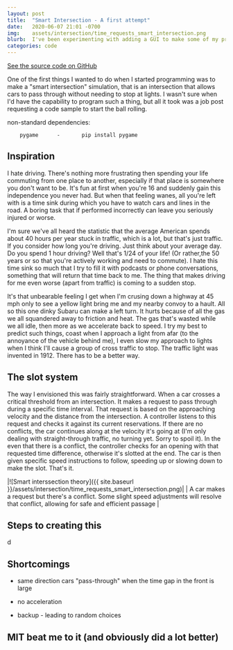 ```yaml
---
layout: post
title:  "Smart Intersection - A first attempt"
date:   2020-06-07 21:01 -0700
img:	assets/intersection/time_requests_smart_intersection.png
blurb:  I've been experimenting with adding a GUI to make some of my programs more accessible. After all not everyone is willing to open code and run it in a terminal. I feel this would make a product that can be used by the more general consumer
categories: code
---
```


[See the source code on GitHub](https://github.com/Tclack88/practice-scheduler)

One of the first things I wanted to do when I started programming was to make a "smart intersection" simulation, that is an intersection that allows cars to pass through without needing to stop at lights. I wasn't sure when I'd have the capability to program such a thing, but all it took was a job post requesting a code sample to start the ball rolling.

non-standard dependencies:

		pygame		-       pip install pygame

## Inspiration

I hate driving. There's nothing more frustrating then spending your life commuting from one place to another, especially if that place is somewhere you don't want to be. It's fun at first when you're 16 and suddenly gain this independence you never had. But when that feeling wanes, all you're left with is a time sink during which you have to watch cars and lines in the road. A boring task that if performed incorrectly can leave you seriously injured or worse. 

I'm sure we've all heard the statistic that the average American spends about 40 hours per year stuck in traffic, which is a lot, but that's just traffic. If you consider how long you're driving. Just think about your average day. Do you spend 1 hour driving? Well that's 1/24 of your life! (Or rather,the 50 years or so that you're actively working and need to commute). I hate this time sink so much that I try to fill it with podcasts or phone conversations, something that will return that time back to me. The thing that makes driving for me even worse (apart from traffic) is coming to a sudden stop.

It's that unbearable feeling I get when I'm crusing down a highway at 45 mph only to see a yellow light bring me and my nearby convoy to a hault. All so this one dinky Subaru can make a left turn. It hurts because of all the gas we all squandered away to friction and heat. The gas that's wasted while we all idle, then more as we accelerate back to speed. I try my best to predict such things, coast when I approach a light from afar (to the annoyance of the vehicle behind me), I even slow my approach to lights when I think I'll cause a group of cross traffic to stop. The traffic light was invented in 1912. There has to be a better way.

## The slot system

The way I envisioned this was fairly straightforward. When a car crosses a critical threshold from an intersection. It makes a request to pass through during a specific time interval. That request is based on the approaching velocity and the distance from the intersection. A controller listens to this request and checks it against its current reservations. If there are no conflicts, the car continues along at the velocity it's going at (I'm only dealing with straight-through traffic, no turning yet. Sorry to spoil it). In the even that there is a conflict, the controller checks for an opening with that requested time difference, otherwise it's slotted at the end. The car is then given specific speed instructions to follow, speeding up or slowing down to make the slot. That's it.

|![Smart interssection theory]({{ site.baseurl }}/assets/intersection/time_requests_smart_intersection.png)|
| A car makes a request but there's a conflict. Some slight speed adjustments will resolve that conflict, allowing for safe and efficient passage |


## Steps to creating this

d

## Shortcomings

- same direction cars "pass-through" when the time gap in the front is large

- no acceleration

- backup - leading to random choices

## MIT beat me to it (and obviously did a lot better)
